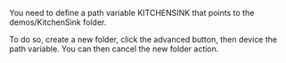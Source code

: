 You need to define a path variable KITCHENSINK that points to the demos/KitchenSink folder.

To do so, create a new folder, click the advanced button, then device the path variable. You can then cancel the new folder action.
